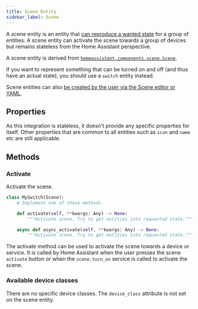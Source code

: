 ```yaml
---
title: Scene Entity
sidebar_label: Scene
--- 
```


A scene entity is an entity that [can reproduce a wanted state](/docs/core/platform/reproduce_state/) for a group of entities. A scene entity can activate the scene towards a group of devices but remains stateless from the Home Assistant perspective.

A scene entity is derived from [`homeassistant.components.scene.Scene`](https://github.com/home-assistant/core/blob/dev/homeassistant/components/scene/__init__.py).

If you want to represent something that can be turned on and off (and thus have an actual state), you should use a `switch` entity instead.

Scene entities can also [be created by the user via the Scene editor or YAML](https://www.home-assistant.io/integrations/scene).

## Properties

As this integration is stateless, it doesn't provide any specific properties for itself.
Other properties that are common to all entities such as `icon` and `name` etc are still applicable.

## Methods

### Activate

Activate the scene.

```python
class MySwitch(Scene):
    # Implement one of these methods.

    def activate(self, **kwargs: Any) -> None:
        """Activate scene. Try to get entities into requested state."""

    async def async_activate(self, **kwargs: Any) -> None:
        """Activate scene. Try to get entities into requested state."""
```

The activate method can be used to activate the scene towards a device or service.
It is called by Home Assistant when the user presses the scene `activate` button or when the `scene.turn_on` service is called to activate the scene.

### Available device classes

There are no specific device classes. The `device_class` attribute is not set on the scene entity.
